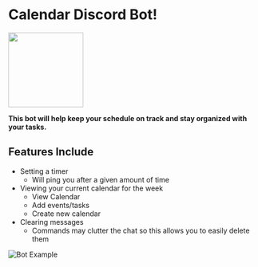 # Calendar Discord Bot!
<img src="https://www.freeiconspng.com/thumbs/calendar-image-png/calendar-image-png-3.png" width="150" height="150" />

__This bot will help keep your schedule on track and stay organized with your tasks.__

## Features Include
* Setting a timer
    * Will ping you after a given amount of time
* Viewing your current calendar for the week
    * View Calendar
    * Add events/tasks
    * Create new calendar
* Clearing messages
    * Commands may clutter the chat so this allows you to easily delete them

![Bot Example](/calendarexample.png=100x)
